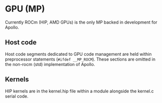 # GPU (MP)

Currently ROCm (HIP, AMD GPUs) is the only MP backed in development for 
Apollo.

## Host code
Host code segments dedicated to GPU code management are held within
preprocessor statements (`#ifdef __MP_ROCM`). These sections are omitted in 
the non-rocm (std) implementation of Apollo.

## Kernels
HIP kernels are in the kernel.hip file within a module alongside the kernel.c
serial code.

